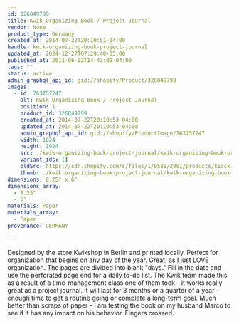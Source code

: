 ```yaml
---
id: 326849799
title: Kwik Organizing Book / Project Journal
vendor: None
product_type: Germany
created_at: 2014-07-22T20:10:51-04:00
handle: kwik-organizing-book-project-journal
updated_at: 2024-12-27T07:29:40-05:00
published_at: 2011-06-02T14:43:00-04:00
tags: ""
status: active
admin_graphql_api_id: gid://shopify/Product/326849799
images:
  - id: 763757247
    alt: Kwik Organizing Book / Project Journal
    position: 1
    product_id: 326849799
    created_at: 2014-07-22T20:10:53-04:00
    updated_at: 2014-07-22T20:10:53-04:00
    admin_graphql_api_id: gid://shopify/ProductImage/763757247
    width: 1024
    height: 1024
    src: ./kwik-organizing-book-project-journal/kwik-organizing-book-project-journal__0.jpg
    variant_ids: []
    oldSrc: https://cdn.shopify.com/s/files/1/0589/2901/products/kiosk_kwikcalendar.tif.jpeg?v=1406074253
    thumb: ./kwik-organizing-book-project-journal/kwik-organizing-book-project-journal__0-thumb.jpg
dimensions: 8.25" x 6"
dimensions_array:
  - 8.25"
  - 6"
materials: Paper
materials_array:
  - Paper
provenance: GERMANY

---
```


Designed by the store Kwikshop in Berlin and printed locally. Perfect for organization that begins on any day of the year. Great, as I just LOVE organization. The pages are divided into blank "days." Fill in the date and use the perforated page end for a daily to-do list. The Kwik team made this as a result of a time-management class one of them took - it works really great as a project journal. It will last for 3 months or a quarter of a year - enough time to get a routine going or complete a long-term goal. Much better than scraps of paper - I am testing the book on my husband Marco to see if it has any impact on his behavior. Fingers crossed.